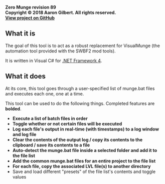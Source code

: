 **Zero Munge revision 89**  
**Copyright © 2018 Aaron Gilbert. All rights reserved.**    
[**View project on GitHub**](https://github.com/marth8880/ZeroMunge)

## What it is
The goal of this tool is to act as a robust replacement for VisualMunge (the automation tool provided with the SWBF2 mod tools).  

It is written in Visual C# for [.NET Framework 4](https://www.microsoft.com/en-us/download/details.aspx?id=17718).

## What it does
At its core, this tool goes through a user-specified list of munge.bat files and executes each one, one at a time.  

This tool can be used to do the following things. Completed features are **bolded**.

* **Execute a list of batch files in order**
* **Toggle whether or not certain files will be executed**
* **Log each file's output in real-time (with timestamps) to a log window and log file**
* **Clear the contents of the output log / copy its contents to the clipboard / save its contents to a file**
* **Auto-detect the munge.bat file inside a selected folder and add it to the file list**
* **Add the common munge.bat files for an entire project to the file list**
* **For each file, copy the associated LVL file(s) to another directory**
* Save and load different "presets" of the file list's contents and toggle values